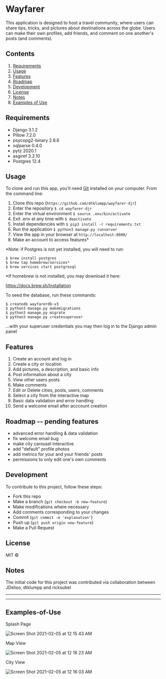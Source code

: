 # Wayfarer

This application is designed to host a travel community, where users can share tips, tricks, and pictures about destinations across the globe.  Users can make their own profiles, add friends, and comment on one another's posts (and comments).

## Contents

  1. [Requirements](#Requirements)
  1. [Usage](#Usage)
  1. [Features](#Features)
  1. [Roadmap](#Roadmap)
  1. [Development](#Development)
  1. [License](#License)
  1. [Notes](#Notes)
  1. [Examples of Use](#Examples-of-Use)


## Requirements

- Django 3.1.2
- Pillow 7.2.0
- psycopg2-binary 2.8.6
- sqlparse 0.4.0
- pytz 2020.1
- asgiref 3.2.10
- Postgres 12.4

## Usage

To clone and run this app, you'll need [Git](https://git-scm.com) installed on your computer.  From the command line:

1. Clone this repo (`https://github.com/dtklumpp/wayfarer-djr`)
1. Enter the repository `$ cd wayfarer-djr`
1. Enter the virtual environment `$ source .env/bin/activate`
1. Exit .env at any time with `$ deactivate`
1. Install dependencies with `$ pip3 install -r requirements.txt`
1. Run the application `$ python3 manage.py runserver`
1. View the app in your browser at `http://localhost:8000/`
1. Make an account to access features*

*Note: if Postgres is not yet installed, you will need to run:

```
$ brew install postgres
$ brew tap homebrew/services*
$ brew services start postgresql
```

*If homebrew is not installed, you may download it here:

https://docs.brew.sh/Installation

To seed the database, run these commands:

```
$ createdb wayfarerdb-v3
$ python3 manage.py makemigrations
$ python3 manage.py migrate
$ python3 manage.py createsuperuser
```

...with your superuser credentials you may then log in to the Django admin panel




## Features

1. Create an account and log in
1. Create a city or location
1. Add pictures, a description, and basic info
1. Post information about a city
1. View other users posts
1. Make comments
1. Edit or Delete cities, posts, users, comments
1. Select a city from the interactive map
1. Basic data validation and error handling
1. Send a welcome email after acccount creation
    


## Roadmap -- pending features

- advanced error handling & data validation
- fix welcome email bug
- make city carousel interactive
- add "default" profile photos
- add metrics for your and your friends' posts
- permissions to only edit one's own comments

## Development

To contribute to this project, follow these steps:

- Fork this repo
- Make a branch (`git checkout -b new-feature`)
- Make modifications where necessary
- Add comments corresponding to your changes
- Commit (`git commit -m 'explanation'`)
- Push up (`git push origin new-feature`)
- Make a Pull Request 


## License

MIT ©


## Notes
The initial code for this project was contributed via collaboration between JDeliso, dtklumpp and ricksubel

---
---

## Examples-of-Use

Splash Page

![Screen Shot 2021-02-05 at 12 15 43 AM](https://user-images.githubusercontent.com/65556316/107082185-cff1a000-67c1-11eb-88a4-030450d7bbc6.png)

Map View

![Screen Shot 2021-02-05 at 12 16 23 AM](https://user-images.githubusercontent.com/65556316/107082223-dbdd6200-67c1-11eb-9618-07fb5b4f6444.png)

City View

![Screen Shot 2021-02-05 at 12 16 03 AM](https://user-images.githubusercontent.com/65556316/107082244-e39d0680-67c1-11eb-865a-25d638d55244.png)
